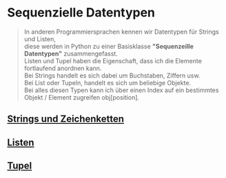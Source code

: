 # Sequenzielle Datentypen
> In anderen Programmiersprachen kennen wir Datentypen für Strings und Listen,  
> diese werden in Python zu einer Basisklasse **"Sequenzeille Datentypen"** zusammengefasst.  
> Listen und Tupel haben die Eigenschaft, dass ich die Elemente fortlaufend anordnen kann.  
> Bei Strings handelt es sich dabei um Buchstaben, Ziffern usw.  
> Bei List oder Tupeln, handelt es sich um beliebige Objekte.  
> Bei alles diesen Typen kann ich über einen Index auf ein bestimmtes Objekt / Element zugreifen obj[position].

## [Strings und Zeichenketten](03.3.2_Strings_Zeichenketten.md)

## [Listen](03.3.3_Listen.md)

## [Tupel](03.3.4_Tupel.md)

